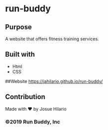 # run-buddy

## Purpose
A website that offers fitness training services.

## Built with
* Html
* CSS

##Website
https://jahilario.github.io/run-buddy/

## Contribution
Made with ❤️ by Josue Hilario

### ©️2019 Run Buddy, Inc
